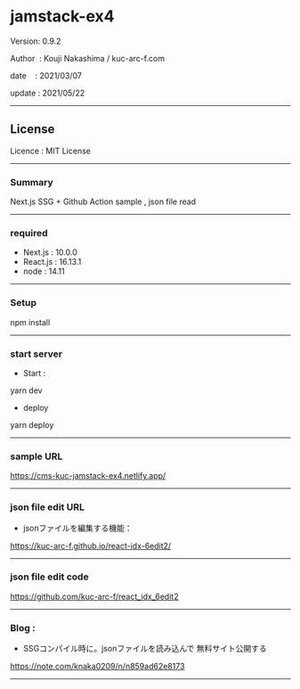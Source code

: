 # jamstack-ex4

 Version: 0.9.2

 Author  : Kouji Nakashima / kuc-arc-f.com

 date    : 2021/03/07

 update  : 2021/05/22 

***
## License
Licence : MIT License

***
### Summary

Next.js SSG + Github Action sample , json file read

***
### required

* Next.js : 10.0.0
* React.js : 16.13.1
* node : 14.11

***
### Setup

npm install

***
### start server
* Start :

yarn dev

* deploy

yarn deploy


***
### sample URL
https://cms-kuc-jamstack-ex4.netlify.app/

***
### json file edit URL

* jsonファイルを編集する機能：

https://kuc-arc-f.github.io/react-idx-6edit2/


***
### json file edit code

https://github.com/kuc-arc-f/react_idx_6edit2

***
### Blog : 

* SSGコンパイル時に。jsonファイルを読み込んで 無料サイト公開する

https://note.com/knaka0209/n/n859ad62e8173

***

